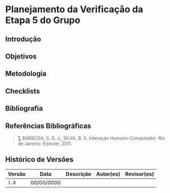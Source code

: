 # Planejamento da Verificação da Etapa 5 do Grupo

## Introdução

## Objetivos

## Metodologia

## Checklists

## Bibliografia

## Referências Bibliográficas

> <a id="REF1" href="#anchor_1">1.</a> BARBOSA, S. D. J.; SILVA, B. S. Interação Humano-Computador. Rio de Janeiro: Elsevier, 2011.

## Histórico de Versões

| Versão | Data       | Descrição | Autor(es) | Revisor(es) |
| ------ | ---------- | --------- | --------- | ----------- |
| `1.0`  | 00/00/0000 |           |           |             |
